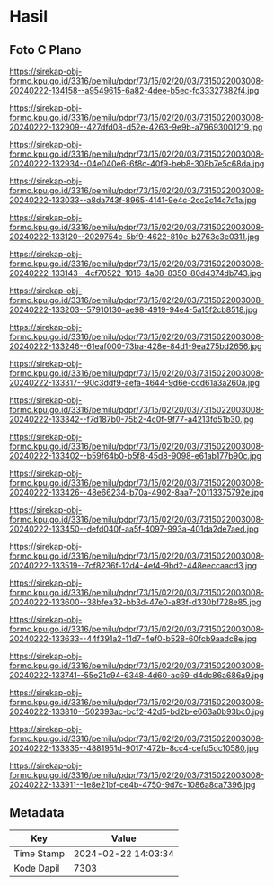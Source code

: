 # Hasil

## Foto C Plano

https://sirekap-obj-formc.kpu.go.id/3316/pemilu/pdpr/73/15/02/20/03/7315022003008-20240222-134158--a9549615-6a82-4dee-b5ec-fc33327382f4.jpg

https://sirekap-obj-formc.kpu.go.id/3316/pemilu/pdpr/73/15/02/20/03/7315022003008-20240222-132909--427dfd08-d52e-4263-9e9b-a79693001219.jpg

https://sirekap-obj-formc.kpu.go.id/3316/pemilu/pdpr/73/15/02/20/03/7315022003008-20240222-132934--04e040e6-6f8c-40f9-beb8-308b7e5c68da.jpg

https://sirekap-obj-formc.kpu.go.id/3316/pemilu/pdpr/73/15/02/20/03/7315022003008-20240222-133033--a8da743f-8965-4141-9e4c-2cc2c14c7d1a.jpg

https://sirekap-obj-formc.kpu.go.id/3316/pemilu/pdpr/73/15/02/20/03/7315022003008-20240222-133120--2029754c-5bf9-4622-810e-b2763c3e0311.jpg

https://sirekap-obj-formc.kpu.go.id/3316/pemilu/pdpr/73/15/02/20/03/7315022003008-20240222-133143--4cf70522-1016-4a08-8350-80d4374db743.jpg

https://sirekap-obj-formc.kpu.go.id/3316/pemilu/pdpr/73/15/02/20/03/7315022003008-20240222-133203--57910130-ae98-4919-94e4-5a15f2cb8518.jpg

https://sirekap-obj-formc.kpu.go.id/3316/pemilu/pdpr/73/15/02/20/03/7315022003008-20240222-133246--61eaf000-73ba-428e-84d1-9ea275bd2656.jpg

https://sirekap-obj-formc.kpu.go.id/3316/pemilu/pdpr/73/15/02/20/03/7315022003008-20240222-133317--90c3ddf9-aefa-4644-9d6e-ccd61a3a260a.jpg

https://sirekap-obj-formc.kpu.go.id/3316/pemilu/pdpr/73/15/02/20/03/7315022003008-20240222-133342--f7d187b0-75b2-4c0f-9f77-a4213fd51b30.jpg

https://sirekap-obj-formc.kpu.go.id/3316/pemilu/pdpr/73/15/02/20/03/7315022003008-20240222-133402--b59f64b0-b5f8-45d8-9098-e61ab177b90c.jpg

https://sirekap-obj-formc.kpu.go.id/3316/pemilu/pdpr/73/15/02/20/03/7315022003008-20240222-133426--48e66234-b70a-4902-8aa7-20113375792e.jpg

https://sirekap-obj-formc.kpu.go.id/3316/pemilu/pdpr/73/15/02/20/03/7315022003008-20240222-133450--defd040f-aa5f-4097-993a-401da2de7aed.jpg

https://sirekap-obj-formc.kpu.go.id/3316/pemilu/pdpr/73/15/02/20/03/7315022003008-20240222-133519--7cf8236f-12d4-4ef4-9bd2-448eeccaacd3.jpg

https://sirekap-obj-formc.kpu.go.id/3316/pemilu/pdpr/73/15/02/20/03/7315022003008-20240222-133600--38bfea32-bb3d-47e0-a83f-d330bf728e85.jpg

https://sirekap-obj-formc.kpu.go.id/3316/pemilu/pdpr/73/15/02/20/03/7315022003008-20240222-133633--44f391a2-11d7-4ef0-b528-60fcb9aadc8e.jpg

https://sirekap-obj-formc.kpu.go.id/3316/pemilu/pdpr/73/15/02/20/03/7315022003008-20240222-133741--55e21c94-6348-4d60-ac69-d4dc86a686a9.jpg

https://sirekap-obj-formc.kpu.go.id/3316/pemilu/pdpr/73/15/02/20/03/7315022003008-20240222-133810--502393ac-bcf2-42d5-bd2b-e663a0b93bc0.jpg

https://sirekap-obj-formc.kpu.go.id/3316/pemilu/pdpr/73/15/02/20/03/7315022003008-20240222-133835--4881951d-9017-472b-8cc4-cefd5dc10580.jpg

https://sirekap-obj-formc.kpu.go.id/3316/pemilu/pdpr/73/15/02/20/03/7315022003008-20240222-133911--1e8e21bf-ce4b-4750-9d7c-1086a8ca7396.jpg


## Metadata

| Key        | Value               |
| ---------- | ------------------- |
| Time Stamp | 2024-02-22 14:03:34 |
| Kode Dapil | 7303                |



